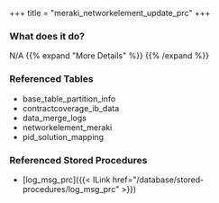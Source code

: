 +++
title = "meraki_networkelement_update_prc"
+++

### What does it do?
N/A
{{% expand "More Details" %}}
{{% /expand %}}

### Referenced Tables
- base_table_partition_info
- contractcoverage_ib_data
- data_merge_logs
- networkelement_meraki
- pid_solution_mapping

### Referenced Stored Procedures
- [log_msg_prc]({{< ILink href="/database/stored-procedures/log_msg_prc" >}})
